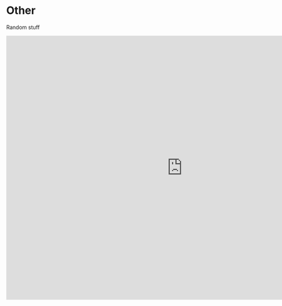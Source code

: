 # Other
Random stuff

<iframe width="933" height="700" src="https://app.powerbi.com/view?r=eyJrIjoiOWM1NmY4ZGQtMGFlOC00YWFlLWFmYmYtMzU1MThmZjkzNjRiIiwidCI6IjBmM2QzN2FjLTQ4ZGEtNDQ0ZS05MjIzLTEyMTk2OTgwMDhiOSIsImMiOjh9" frameborder="0" allowFullScreen="true"></iframe>
